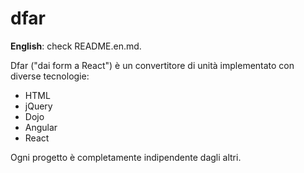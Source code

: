 # dfar

**English**: check README.en.md.

Dfar ("dai form a React") è un convertitore di unità implementato con diverse tecnologie:
- HTML
- jQuery
- Dojo
- Angular
- React

Ogni progetto è completamente indipendente dagli altri.
